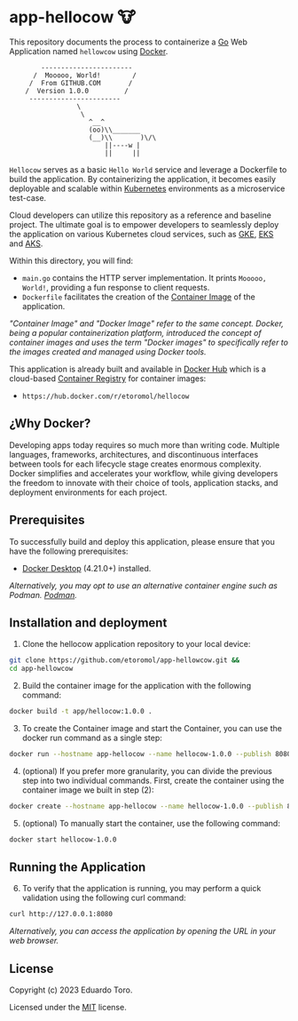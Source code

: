 # app-hellocow 🐮

This repository documents the process to containerize a [Go](https://go.dev/) Web Application named `hellowcow` using [Docker](https://www.docker.com/). 

            -----------------------
          /  Mooooo, World!        /
         /  From GITHUB.COM       /
        /  Version 1.0.0         /
         -----------------------
                     \
                      \
                        ^__^
                        (oo)\\_______ 
                        (__)\\       )\/\ 
                            ||----w | 
                            ||     ||    

`Hellocow` serves as a basic `Hello World` service and leverage a Dockerfile to build the application. By containerizing the application, it becomes easily deployable and scalable within [Kubernetes](https://kubernetes.io/) environments as a microservice test-case.

Cloud developers can utilize this repository as a reference and baseline project. The ultimate goal is to empower developers to seamlessly deploy the application on various Kubernetes cloud services, such as [GKE](https://cloud.google.com/kubernetes-engine/), [EKS](https://aws.amazon.com/eks/) and [AKS](https://learn.microsoft.com/en-us/azure/aks/).

Within this directory, you will find:

- `main.go` contains the HTTP server implementation. It prints `Mooooo, World!`, providing a fun response to client requests.
- `Dockerfile` facilitates the creation of the [Container Image](https://docs.docker.com/engine/reference/commandline/images/) of the application.

*"Container Image" and "Docker Image" refer to the same concept. Docker, being a popular containerization platform, introduced the concept of container images and uses the term "Docker images" to specifically refer to the images created and managed using Docker tools.*

This application is already built and available in [Docker Hub](https://hub.docker.com/) which is a cloud-based [Container Registry]() for container images:

- `https://hub.docker.com/r/etoromol/hellocow`

## ¿Why Docker?

Developing apps today requires so much more than writing code. Multiple languages, frameworks, architectures, and discontinuous interfaces between tools for each lifecycle stage creates enormous complexity. Docker simplifies and accelerates your workflow, while giving developers the freedom to innovate with their choice of tools, application stacks, and deployment environments for each project.

## Prerequisites

To successfully build and deploy this application, please ensure that you have the following prerequisites:

* [Docker Desktop](https://www.docker.com/products/docker-desktop/) (4.21.0+) installed.

*Alternatively, you may opt to use an alternative container engine such as Podman. [Podman](https://podman.io/).*

## Installation and deployment

1. Clone the hellocow application repository to your local device:
```bash
git clone https://github.com/etoromol/app-hellowcow.git && 
cd app-hellowcow
```

2. Build the container image for the application with the following command:
```bash
docker build -t app/hellocow:1.0.0 .
```

3. To create the Container image and start the Container, you can use the docker run command as a single step:
```bash
docker run --hostname app-hellocow --name hellocow-1.0.0 --publish 8080:8080 app/hellocow:1.0.0
```

4. (optional) If you prefer more granularity, you can divide the previous step into two individual commands. First, create the container using the container image we built in step (2):
```bash
docker create --hostname app-hellocow --name hellocow-1.0.0 --publish 8080 app/hellocow:1.0.0
```

5. (optional) To manually start the container, use the following command:
```bash
docker start hellocow-1.0.0
````

##  Running the Application

6. To verify that the application is running, you may perform a quick validation using the following curl command:
```bash
curl http://127.0.0.1:8080
```
*Alternatively, you can access the application by opening the URL in your web browser.*


## License

Copyright (c) 2023 Eduardo Toro.

Licensed under the [MIT](LICENSE) license.
